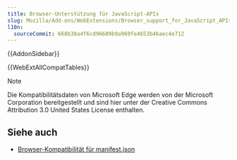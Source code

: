 ```yaml
---
title: Browser-Unterstützung für JavaScript-APIs
slug: Mozilla/Add-ons/WebExtensions/Browser_support_for_JavaScript_APIs
l10n:
  sourceCommit: 668b38a4f6cd96609b9a969fe4653b46aec4e712
---
```


{{AddonSidebar}}

{{WebExtAllCompatTables}}

> [!NOTE]
> Die Kompatibilitätsdaten von Microsoft Edge werden von der Microsoft Corporation bereitgestellt und sind hier unter der Creative Commons Attribution 3.0 United States License enthalten.

## Siehe auch

- [Browser-Kompatibilität für manifest.json](/de/docs/Mozilla/Add-ons/WebExtensions/Browser_compatibility_for_manifest.json)
